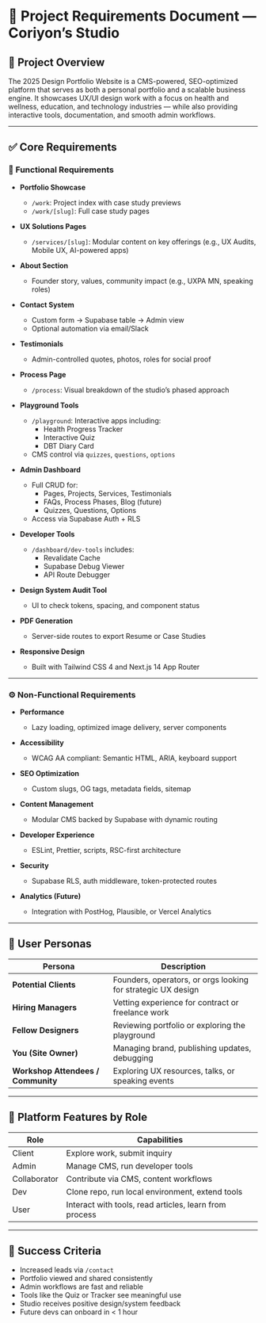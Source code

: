 # 📄 Project Requirements Document — Coriyon’s Studio

## 🧭 Project Overview

The 2025 Design Portfolio Website is a CMS-powered, SEO-optimized platform that serves as both a personal portfolio and a scalable business engine. It showcases UX/UI design work with a focus on health and wellness, education, and technology industries — while also providing interactive tools, documentation, and smooth admin workflows.

---

## ✅ Core Requirements

### 🔧 Functional Requirements

- **Portfolio Showcase**  
  - `/work`: Project index with case study previews  
  - `/work/[slug]`: Full case study pages  

- **UX Solutions Pages**  
  - `/services/[slug]`: Modular content on key offerings (e.g., UX Audits, Mobile UX, AI-powered apps)

- **About Section**  
  - Founder story, values, community impact (e.g., UXPA MN, speaking roles)

- **Contact System**  
  - Custom form → Supabase table → Admin view  
  - Optional automation via email/Slack  

- **Testimonials**  
  - Admin-controlled quotes, photos, roles for social proof  

- **Process Page**  
  - `/process`: Visual breakdown of the studio’s phased approach

- **Playground Tools**  
  - `/playground`: Interactive apps including:
    - Health Progress Tracker
    - Interactive Quiz
    - DBT Diary Card  
  - CMS control via `quizzes`, `questions`, `options`

- **Admin Dashboard**  
  - Full CRUD for:
    - Pages, Projects, Services, Testimonials
    - FAQs, Process Phases, Blog (future)
    - Quizzes, Questions, Options
  - Access via Supabase Auth + RLS

- **Developer Tools**  
  - `/dashboard/dev-tools` includes:
    - Revalidate Cache
    - Supabase Debug Viewer
    - API Route Debugger

- **Design System Audit Tool**  
  - UI to check tokens, spacing, and component status

- **PDF Generation**  
  - Server-side routes to export Resume or Case Studies

- **Responsive Design**  
  - Built with Tailwind CSS 4 and Next.js 14 App Router

---

### ⚙️ Non-Functional Requirements

- **Performance**  
  - Lazy loading, optimized image delivery, server components

- **Accessibility**  
  - WCAG AA compliant: Semantic HTML, ARIA, keyboard support

- **SEO Optimization**  
  - Custom slugs, OG tags, metadata fields, sitemap

- **Content Management**  
  - Modular CMS backed by Supabase with dynamic routing

- **Developer Experience**  
  - ESLint, Prettier, scripts, RSC-first architecture

- **Security**  
  - Supabase RLS, auth middleware, token-protected routes

- **Analytics (Future)**  
  - Integration with PostHog, Plausible, or Vercel Analytics

---

## 👥 User Personas

| Persona | Description |
|---------|-------------|
| **Potential Clients** | Founders, operators, or orgs looking for strategic UX design |
| **Hiring Managers** | Vetting experience for contract or freelance work |
| **Fellow Designers** | Reviewing portfolio or exploring the playground |
| **You (Site Owner)** | Managing brand, publishing updates, debugging |
| **Workshop Attendees / Community** | Exploring UX resources, talks, or speaking events |

---

## 🧩 Platform Features by Role

| Role | Capabilities |
|------|--------------|
| Client | Explore work, submit inquiry |
| Admin | Manage CMS, run developer tools |
| Collaborator | Contribute via CMS, content workflows |
| Dev | Clone repo, run local environment, extend tools |
| User | Interact with tools, read articles, learn from process |

---

## 🎯 Success Criteria

- Increased leads via `/contact`
- Portfolio viewed and shared consistently
- Admin workflows are fast and reliable
- Tools like the Quiz or Tracker see meaningful use
- Studio receives positive design/system feedback
- Future devs can onboard in < 1 hour